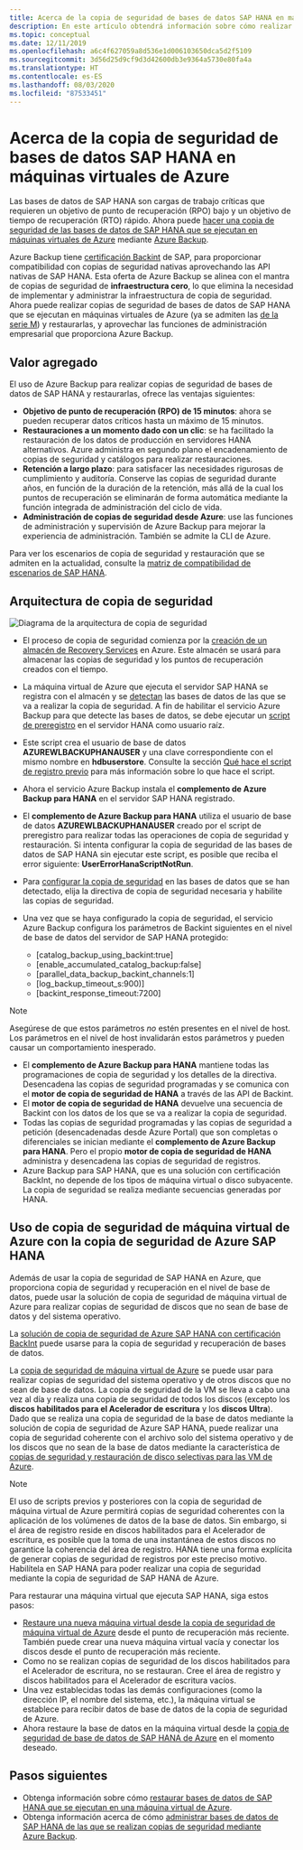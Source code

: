 ```yaml
---
title: Acerca de la copia de seguridad de bases de datos SAP HANA en máquinas virtuales de Azure
description: En este artículo obtendrá información sobre cómo realizar copias de seguridad de bases de datos SAP HANA que se ejecutan en máquinas virtuales de Azure.
ms.topic: conceptual
ms.date: 12/11/2019
ms.openlocfilehash: a6c4f627059a8d536e1d006103650dca5d2f5109
ms.sourcegitcommit: 3d56d25d9cf9d3d42600db3e9364a5730e80fa4a
ms.translationtype: HT
ms.contentlocale: es-ES
ms.lasthandoff: 08/03/2020
ms.locfileid: "87533451"
---
```

# <a name="about-sap-hana-database-backup-in-azure-vms"></a>Acerca de la copia de seguridad de bases de datos SAP HANA en máquinas virtuales de Azure

Las bases de datos de SAP HANA son cargas de trabajo críticas que requieren un objetivo de punto de recuperación (RPO) bajo y un objetivo de tiempo de recuperación (RTO) rápido. Ahora puede [hacer una copia de seguridad de las bases de datos de SAP HANA que se ejecutan en máquinas virtuales de Azure](./tutorial-backup-sap-hana-db.md) mediante [Azure Backup](./backup-overview.md).

Azure Backup tiene [certificación Backint](https://www.sap.com/dmc/exp/2013_09_adpd/enEN/#/d/solutions?id=8f3fd455-a2d7-4086-aa28-51d8870acaa5) de SAP, para proporcionar compatibilidad con copias de seguridad nativas aprovechando las API nativas de SAP HANA. Esta oferta de Azure Backup se alinea con el mantra de copias de seguridad de **infraestructura cero**, lo que elimina la necesidad de implementar y administrar la infraestructura de copia de seguridad. Ahora puede realizar copias de seguridad de bases de datos de SAP HANA que se ejecutan en máquinas virtuales de Azure (ya se admiten las [de la serie M](../virtual-machines/m-series.md)) y restaurarlas, y aprovechar las funciones de administración empresarial que proporciona Azure Backup.

## <a name="added-value"></a>Valor agregado

El uso de Azure Backup para realizar copias de seguridad de bases de datos de SAP HANA y restaurarlas, ofrece las ventajas siguientes:

* **Objetivo de punto de recuperación (RPO) de 15 minutos**: ahora se pueden recuperar datos críticos hasta un máximo de 15 minutos.
* **Restauraciones a un momento dado con un clic**: se ha facilitado la restauración de los datos de producción en servidores HANA alternativos. Azure administra en segundo plano el encadenamiento de copias de seguridad y catálogos para realizar restauraciones.
* **Retención a largo plazo**: para satisfacer las necesidades rigurosas de cumplimiento y auditoría. Conserve las copias de seguridad durante años, en función de la duración de la retención, más allá de la cual los puntos de recuperación se eliminarán de forma automática mediante la función integrada de administración del ciclo de vida.
* **Administración de copias de seguridad desde Azure**: use las funciones de administración y supervisión de Azure Backup para mejorar la experiencia de administración. También se admite la CLI de Azure.

Para ver los escenarios de copia de seguridad y restauración que se admiten en la actualidad, consulte la [matriz de compatibilidad de escenarios de SAP HANA](./sap-hana-backup-support-matrix.md#scenario-support).

## <a name="backup-architecture"></a>Arquitectura de copia de seguridad

![Diagrama de la arquitectura de copia de seguridad](./media/sap-hana-db-about/backup-architecture.png)

* El proceso de copia de seguridad comienza por la [creación de un almacén de Recovery Services](./tutorial-backup-sap-hana-db.md#create-a-recovery-service-vault) en Azure. Este almacén se usará para almacenar las copias de seguridad y los puntos de recuperación creados con el tiempo.
* La máquina virtual de Azure que ejecuta el servidor SAP HANA se registra con el almacén y se [detectan](./tutorial-backup-sap-hana-db.md#discover-the-databases) las bases de datos de las que se va a realizar la copia de seguridad. A fin de habilitar el servicio Azure Backup para que detecte las bases de datos, se debe ejecutar un [script de preregistro](https://aka.ms/scriptforpermsonhana) en el servidor HANA como usuario raíz.
* Este script crea el usuario de base de datos **AZUREWLBACKUPHANAUSER** y una clave correspondiente con el mismo nombre en **hdbuserstore**. Consulte la sección [Qué hace el script de registro previo](tutorial-backup-sap-hana-db.md#what-the-pre-registration-script-does) para más información sobre lo que hace el script.
* Ahora el servicio Azure Backup instala el **complemento de Azure Backup para HANA** en el servidor SAP HANA registrado.
* El **complemento de Azure Backup para HANA** utiliza el usuario de base de datos **AZUREWLBACKUPHANAUSER** creado por el script de preregistro para realizar todas las operaciones de copia de seguridad y restauración. Si intenta configurar la copia de seguridad de las bases de datos de SAP HANA sin ejecutar este script, es posible que reciba el error siguiente: **UserErrorHanaScriptNotRun**.
* Para [configurar la copia de seguridad](./tutorial-backup-sap-hana-db.md#configure-backup) en las bases de datos que se han detectado, elija la directiva de copia de seguridad necesaria y habilite las copias de seguridad.

* Una vez que se haya configurado la copia de seguridad, el servicio Azure Backup configura los parámetros de Backint siguientes en el nivel de base de datos del servidor de SAP HANA protegido:
  * [catalog_backup_using_backint:true]
  * [enable_accumulated_catalog_backup:false]
  * [parallel_data_backup_backint_channels:1]
  * [log_backup_timeout_s:900)]
  * [backint_response_timeout:7200]

>[!NOTE]
>Asegúrese de que estos parámetros *no* estén presentes en el nivel de host. Los parámetros en el nivel de host invalidarán estos parámetros y pueden causar un comportamiento inesperado.
>

* El **complemento de Azure Backup para HANA** mantiene todas las programaciones de copia de seguridad y los detalles de la directiva. Desencadena las copias de seguridad programadas y se comunica con el **motor de copia de seguridad de HANA** a través de las API de Backint.
* El **motor de copia de seguridad de HANA** devuelve una secuencia de Backint con los datos de los que se va a realizar la copia de seguridad.
* Todas las copias de seguridad programadas y las copias de seguridad a petición (desencadenadas desde Azure Portal) que son completas o diferenciales se inician mediante el **complemento de Azure Backup para HANA**. Pero el propio **motor de copia de seguridad de HANA** administra y desencadena las copias de seguridad de registros.
* Azure Backup para SAP HANA, que es una solución con certificación BackInt, no depende de los tipos de máquina virtual o disco subyacente. La copia de seguridad se realiza mediante secuencias generadas por HANA.

## <a name="using-azure-vm-backup-with-azure-sap-hana-backup"></a>Uso de copia de seguridad de máquina virtual de Azure con la copia de seguridad de Azure SAP HANA

Además de usar la copia de seguridad de SAP HANA en Azure, que proporciona copia de seguridad y recuperación en el nivel de base de datos, puede usar la solución de copia de seguridad de máquina virtual de Azure para realizar copias de seguridad de discos que no sean de base de datos y del sistema operativo.

La [solución de copia de seguridad de Azure SAP HANA con certificación BackInt](#backup-architecture) puede usarse para la copia de seguridad y recuperación de bases de datos.

La [copia de seguridad de máquina virtual de Azure](backup-azure-vms-introduction.md) se puede usar para realizar copias de seguridad del sistema operativo y de otros discos que no sean de base de datos. La copia de seguridad de la VM se lleva a cabo una vez al día y realiza una copia de seguridad de todos los discos (excepto los **discos habilitados para el Acelerador de escritura** y los **discos Ultra**). Dado que se realiza una copia de seguridad de la base de datos mediante la solución de copia de seguridad de Azure SAP HANA, puede realizar una copia de seguridad coherente con el archivo solo del sistema operativo y de los discos que no sean de la base de datos mediante la característica de [copias de seguridad y restauración de disco selectivas para las VM de Azure](selective-disk-backup-restore.md).

>[!NOTE]
> El uso de scripts previos y posteriores con la copia de seguridad de máquina virtual de Azure permitirá copias de seguridad coherentes con la aplicación de los volúmenes de datos de la base de datos. Sin embargo, si el área de registro reside en discos habilitados para el Acelerador de escritura, es posible que la toma de una instantánea de estos discos no garantice la coherencia del área de registro. HANA tiene una forma explícita de generar copias de seguridad de registros por este preciso motivo. Habilítela en SAP HANA para poder realizar una copia de seguridad mediante la copia de seguridad de SAP HANA de Azure.

Para restaurar una máquina virtual que ejecuta SAP HANA, siga estos pasos:

* [Restaure una nueva máquina virtual desde la copia de seguridad de máquina virtual de Azure](backup-azure-arm-restore-vms.md) desde el punto de recuperación más reciente. También puede crear una nueva máquina virtual vacía y conectar los discos desde el punto de recuperación más reciente.
* Como no se realizan copias de seguridad de los discos habilitados para el Acelerador de escritura, no se restauran. Cree el área de registro y discos habilitados para el Acelerador de escritura vacíos.
* Una vez establecidas todas las demás configuraciones (como la dirección IP, el nombre del sistema, etc.), la máquina virtual se establece para recibir datos de base de datos de la copia de seguridad de Azure.
* Ahora restaure la base de datos en la máquina virtual desde la [copia de seguridad de base de datos de SAP HANA de Azure](sap-hana-db-restore.md#restore-to-a-point-in-time-or-to-a-recovery-point) en el momento deseado.

## <a name="next-steps"></a>Pasos siguientes

* Obtenga información sobre cómo [restaurar bases de datos de SAP HANA que se ejecutan en una máquina virtual de Azure](./sap-hana-db-restore.md).
* Obtenga información acerca de cómo [administrar bases de datos de SAP HANA de las que se realizan copias de seguridad mediante Azure Backup](./sap-hana-db-manage.md).
